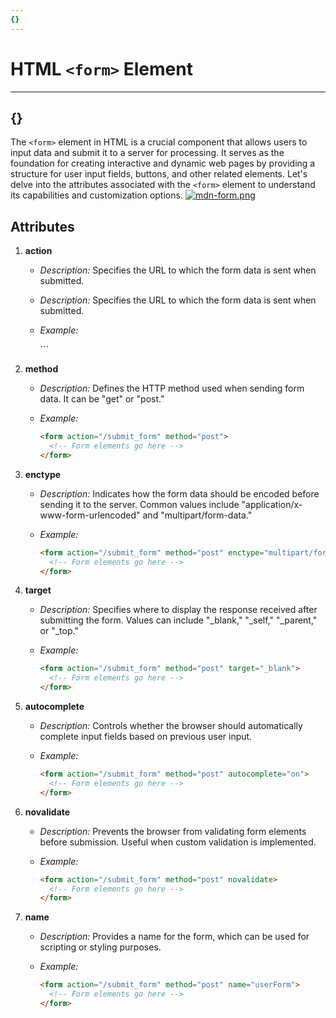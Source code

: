 ```yaml
---
{}
---
```


# HTML `<form>` Element

---

## {}

The `<form>` element in HTML is a crucial component that allows users to input data and submit it to a server for processing. It serves as the foundation for creating interactive and dynamic web pages by providing a structure for user input fields, buttons, and other related elements. Let's delve into the attributes associated with the `<form>` element to understand its capabilities and customization options.
[![mdn-form.png](https://i.postimg.cc/3JS0BqNc/mdn-form.png)](https://postimg.cc/3dGwrngX)

## Attributes

1. **action**
   - *Description:* Specifies the URL to which the form data is sent when submitted.

   - _Description:_ Specifies the URL to which the form data is sent when submitted.
   - _Example:_

     <form action="/submit_form" method="post">
       <!-- Form elements go here -->
     </form>
     ```

2. **method**

   - _Description:_ Defines the HTTP method used when sending form data. It can be "get" or "post."
   - _Example:_

     ```html
     <form action="/submit_form" method="post">
       <!-- Form elements go here -->
     </form>
     ```

3. **enctype**

   - _Description:_ Indicates how the form data should be encoded before sending it to the server. Common values include "application/x-www-form-urlencoded" and "multipart/form-data."
   - _Example:_

     ```html
     <form action="/submit_form" method="post" enctype="multipart/form-data">
       <!-- Form elements go here -->
     </form>
     ```

4. **target**

   - _Description:_ Specifies where to display the response received after submitting the form. Values can include "\_blank," "\_self," "\_parent," or "\_top."
   - _Example:_

     ```html
     <form action="/submit_form" method="post" target="_blank">
       <!-- Form elements go here -->
     </form>
     ```

5. **autocomplete**

   - _Description:_ Controls whether the browser should automatically complete input fields based on previous user input.
   - _Example:_

     ```html
     <form action="/submit_form" method="post" autocomplete="on">
       <!-- Form elements go here -->
     </form>
     ```

6. **novalidate**

   - _Description:_ Prevents the browser from validating form elements before submission. Useful when custom validation is implemented.
   - _Example:_

     ```html
     <form action="/submit_form" method="post" novalidate>
       <!-- Form elements go here -->
     </form>
     ```

7. **name**

   - _Description:_ Provides a name for the form, which can be used for scripting or styling purposes.
   - _Example:_

     ```html
     <form action="/submit_form" method="post" name="userForm">
       <!-- Form elements go here -->
     </form>
     ```
